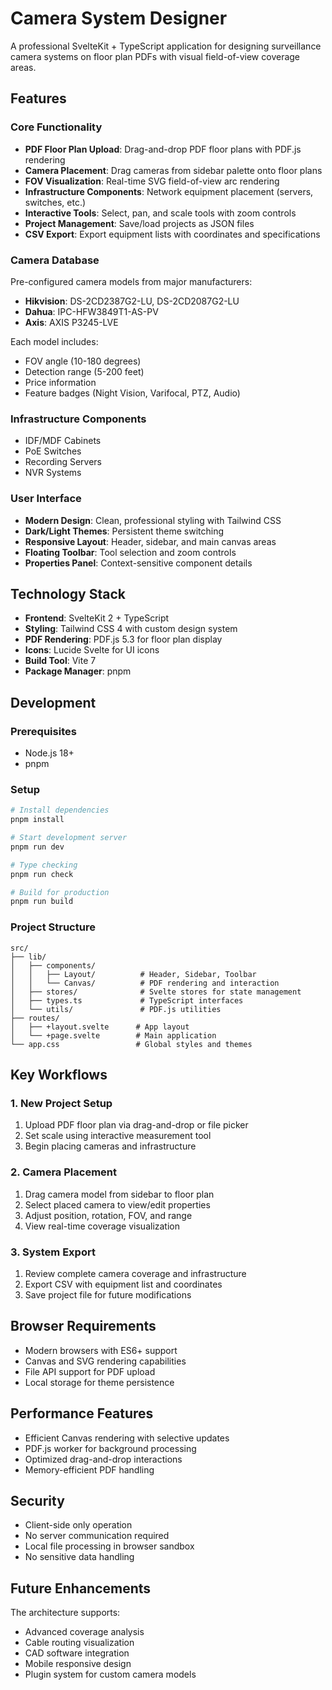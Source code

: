 # Camera System Designer

A professional SvelteKit + TypeScript application for designing surveillance camera systems on floor plan PDFs with visual field-of-view coverage areas.

## Features

### Core Functionality
- **PDF Floor Plan Upload**: Drag-and-drop PDF floor plans with PDF.js rendering
- **Camera Placement**: Drag cameras from sidebar palette onto floor plans
- **FOV Visualization**: Real-time SVG field-of-view arc rendering
- **Infrastructure Components**: Network equipment placement (servers, switches, etc.)
- **Interactive Tools**: Select, pan, and scale tools with zoom controls
- **Project Management**: Save/load projects as JSON files
- **CSV Export**: Export equipment lists with coordinates and specifications

### Camera Database
Pre-configured camera models from major manufacturers:
- **Hikvision**: DS-2CD2387G2-LU, DS-2CD2087G2-LU
- **Dahua**: IPC-HFW3849T1-AS-PV  
- **Axis**: AXIS P3245-LVE

Each model includes:
- FOV angle (10-180 degrees)
- Detection range (5-200 feet)
- Price information
- Feature badges (Night Vision, Varifocal, PTZ, Audio)

### Infrastructure Components
- IDF/MDF Cabinets
- PoE Switches
- Recording Servers
- NVR Systems

### User Interface
- **Modern Design**: Clean, professional styling with Tailwind CSS
- **Dark/Light Themes**: Persistent theme switching
- **Responsive Layout**: Header, sidebar, and main canvas areas
- **Floating Toolbar**: Tool selection and zoom controls
- **Properties Panel**: Context-sensitive component details

## Technology Stack

- **Frontend**: SvelteKit 2 + TypeScript
- **Styling**: Tailwind CSS 4 with custom design system
- **PDF Rendering**: PDF.js 5.3 for floor plan display
- **Icons**: Lucide Svelte for UI icons
- **Build Tool**: Vite 7
- **Package Manager**: pnpm

## Development

### Prerequisites
- Node.js 18+
- pnpm

### Setup
```bash
# Install dependencies
pnpm install

# Start development server
pnpm run dev

# Type checking
pnpm run check

# Build for production
pnpm run build
```

### Project Structure
```
src/
├── lib/
│   ├── components/
│   │   ├── Layout/          # Header, Sidebar, Toolbar
│   │   └── Canvas/          # PDF rendering and interaction
│   ├── stores/              # Svelte stores for state management
│   ├── types.ts             # TypeScript interfaces
│   └── utils/               # PDF.js utilities
├── routes/
│   ├── +layout.svelte      # App layout
│   └── +page.svelte        # Main application
└── app.css                 # Global styles and themes
```

## Key Workflows

### 1. New Project Setup
1. Upload PDF floor plan via drag-and-drop or file picker
2. Set scale using interactive measurement tool
3. Begin placing cameras and infrastructure

### 2. Camera Placement
1. Drag camera model from sidebar to floor plan
2. Select placed camera to view/edit properties
3. Adjust position, rotation, FOV, and range
4. View real-time coverage visualization

### 3. System Export
1. Review complete camera coverage and infrastructure
2. Export CSV with equipment list and coordinates
3. Save project file for future modifications

## Browser Requirements

- Modern browsers with ES6+ support
- Canvas and SVG rendering capabilities
- File API support for PDF upload
- Local storage for theme persistence

## Performance Features

- Efficient Canvas rendering with selective updates
- PDF.js worker for background processing
- Optimized drag-and-drop interactions
- Memory-efficient PDF handling

## Security

- Client-side only operation
- No server communication required
- Local file processing in browser sandbox
- No sensitive data handling

## Future Enhancements

The architecture supports:
- Advanced coverage analysis
- Cable routing visualization
- CAD software integration
- Mobile responsive design
- Plugin system for custom camera models
